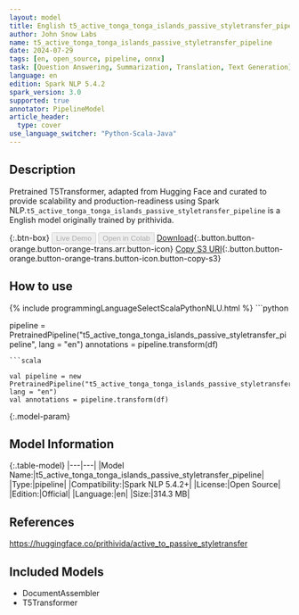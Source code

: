 ```yaml
---
layout: model
title: English t5_active_tonga_tonga_islands_passive_styletransfer_pipeline pipeline T5Transformer from prithivida
author: John Snow Labs
name: t5_active_tonga_tonga_islands_passive_styletransfer_pipeline
date: 2024-07-29
tags: [en, open_source, pipeline, onnx]
task: [Question Answering, Summarization, Translation, Text Generation]
language: en
edition: Spark NLP 5.4.2
spark_version: 3.0
supported: true
annotator: PipelineModel
article_header:
  type: cover
use_language_switcher: "Python-Scala-Java"
---
```


## Description

Pretrained T5Transformer, adapted from Hugging Face and curated to provide scalability and production-readiness using Spark NLP.`t5_active_tonga_tonga_islands_passive_styletransfer_pipeline` is a English model originally trained by prithivida.

{:.btn-box}
<button class="button button-orange" disabled>Live Demo</button>
<button class="button button-orange" disabled>Open in Colab</button>
[Download](https://s3.amazonaws.com/auxdata.johnsnowlabs.com/public/models/t5_active_tonga_tonga_islands_passive_styletransfer_pipeline_en_5.4.2_3.0_1722243668405.zip){:.button.button-orange.button-orange-trans.arr.button-icon}
[Copy S3 URI](s3://auxdata.johnsnowlabs.com/public/models/t5_active_tonga_tonga_islands_passive_styletransfer_pipeline_en_5.4.2_3.0_1722243668405.zip){:.button.button-orange.button-orange-trans.button-icon.button-copy-s3}

## How to use



<div class="tabs-box" markdown="1">
{% include programmingLanguageSelectScalaPythonNLU.html %}
```python

pipeline = PretrainedPipeline("t5_active_tonga_tonga_islands_passive_styletransfer_pipeline", lang = "en")
annotations =  pipeline.transform(df)   

```
```scala

val pipeline = new PretrainedPipeline("t5_active_tonga_tonga_islands_passive_styletransfer_pipeline", lang = "en")
val annotations = pipeline.transform(df)

```
</div>

{:.model-param}
## Model Information

{:.table-model}
|---|---|
|Model Name:|t5_active_tonga_tonga_islands_passive_styletransfer_pipeline|
|Type:|pipeline|
|Compatibility:|Spark NLP 5.4.2+|
|License:|Open Source|
|Edition:|Official|
|Language:|en|
|Size:|314.3 MB|

## References

https://huggingface.co/prithivida/active_to_passive_styletransfer

## Included Models

- DocumentAssembler
- T5Transformer